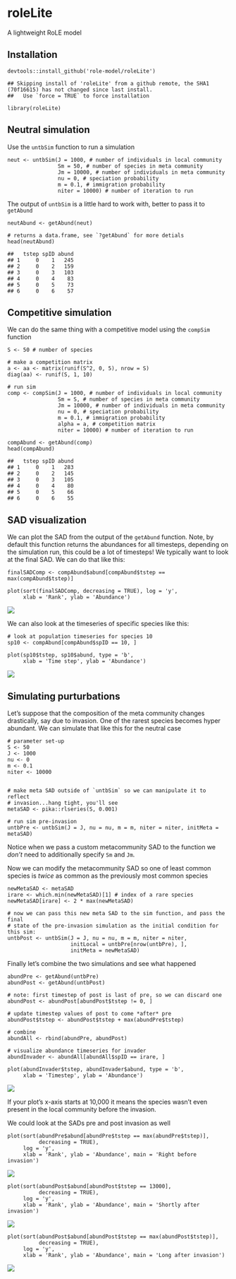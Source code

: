 # roleLite

A lightweight RoLE model


## Installation

    devtools::install_github('role-model/roleLite')

    ## Skipping install of 'roleLite' from a github remote, the SHA1 (70f16615) has not changed since last install.
    ##   Use `force = TRUE` to force installation

    library(roleLite)

## Neutral simulation

Use the `untbSim` function to run a simulation

    neut <- untbSim(J = 1000, # number of individuals in local community
                    Sm = 50, # number of species in meta community
                    Jm = 10000, # number of individuals in meta community
                    nu = 0, # speciation probability
                    m = 0.1, # immigration probability
                    niter = 10000) # number of iteration to run

The output of `untbSim` is a little hard to work with, better to pass it
to `getAbund`

    neutAbund <- getAbund(neut)

    # returns a data.frame, see `?getAbund` for more detials
    head(neutAbund)

    ##   tstep spID abund
    ## 1     0    1   245
    ## 2     0    2   159
    ## 3     0    3   103
    ## 4     0    4    83
    ## 5     0    5    73
    ## 6     0    6    57

## Competitive simulation

We can do the same thing with a competitive model using the `compSim`
function

    S <- 50 # number of species

    # make a competition matrix
    a <- aa <- matrix(runif(S^2, 0, 5), nrow = S)
    diag(aa) <- runif(S, 1, 10)

    # run sim
    comp <- compSim(J = 1000, # number of individuals in local community
                    Sm = S, # number of species in meta community
                    Jm = 10000, # number of individuals in meta community
                    nu = 0, # speciation probability
                    m = 0.1, # immigration probability
                    alpha = a, # competition matrix
                    niter = 10000) # number of iteration to run

    compAbund <- getAbund(comp)
    head(compAbund)

    ##   tstep spID abund
    ## 1     0    1   283
    ## 2     0    2   145
    ## 3     0    3   105
    ## 4     0    4    80
    ## 5     0    5    66
    ## 6     0    6    55

## SAD visualization

We can plot the SAD from the output of the `getAbund` function. Note, by
default this function returns the abundances for all timesteps,
depending on the simulation run, this could be a lot of timesteps! We
typically want to look at the final SAD. We can do that like this:

    finalSADComp <- compAbund$abund[compAbund$tstep == max(compAbund$tstep)]

    plot(sort(finalSADComp, decreasing = TRUE), log = 'y', 
         xlab = 'Rank', ylab = 'Abundance')

![](inst/sim-abunds_files/figure-markdown_strict/sad-viz-1.png)

We can also look at the timeseries of specific species like this:

    # look at population timeseries for species 10
    sp10 <- compAbund[compAbund$spID == 10, ]

    plot(sp10$tstep, sp10$abund, type = 'b', 
         xlab = 'Time step', ylab = 'Abundance')

![](inst/sim-abunds_files/figure-markdown_strict/tseris-viz-1.png)

## Simulating purturbations

Let’s suppose that the composition of the meta community changes
drastically, say due to invasion. One of the rarest species becomes
hyper abundant. We can simulate that like this for the neutral case

    # parameter set-up
    S <- 50 
    J <- 1000
    nu <- 0
    m <- 0.1
    niter <- 10000


    # make meta SAD outside of `untbSim` so we can manipulate it to reflect 
    # invasion...hang tight, you'll see
    metaSAD <- pika::rlseries(S, 0.001) 

    # run sim pre-invasion
    untbPre <- untbSim(J = J, nu = nu, m = m, niter = niter, initMeta = metaSAD)

Notice when we pass a custom metacommunity SAD to the function we
*don’t* need to additionally specify `Sm` and `Jm`.

Now we can modify the metacommunity SAD so one of least common species
is *twice* as common as the previously most common species

    newMetaSAD <- metaSAD
    irare <- which.min(newMetaSAD)[1] # index of a rare species
    newMetaSAD[irare] <- 2 * max(newMetaSAD)

    # now we can pass this new meta SAD to the sim function, and pass the final 
    # state of the pre-invasion simulation as the initial condition for this sim:
    untbPost <- untbSim(J = J, nu = nu, m = m, niter = niter, 
                        initLocal = untbPre[nrow(untbPre), ], 
                        initMeta = newMetaSAD)

Finally let’s combine the two simulations and see what happened

    abundPre <- getAbund(untbPre)
    abundPost <- getAbund(untbPost)

    # note: first timestep of post is last of pre, so we can discard one
    abundPost <- abundPost[abundPost$tstep != 0, ]

    # update timestep values of post to come *after* pre
    abundPost$tstep <- abundPost$tstep + max(abundPre$tstep)

    # combine
    abundAll <- rbind(abundPre, abundPost)

    # visualize abundance timeseries for invader
    abundInvader <- abundAll[abundAll$spID == irare, ]

    plot(abundInvader$tstep, abundInvader$abund, type = 'b',
         xlab = 'Timestep', ylab = 'Abundance')

![](inst/sim-abunds_files/figure-markdown_strict/combo-1.png)

If your plot’s x-axis starts at 10,000 it means the species wasn’t even
present in the local community before the invasion.

We could look at the SADs pre and post invasion as well

    plot(sort(abundPre$abund[abundPre$tstep == max(abundPre$tstep)], 
              decreasing = TRUE), 
         log = 'y', 
         xlab = 'Rank', ylab = 'Abundance', main = 'Right before invasion')

![](inst/sim-abunds_files/figure-markdown_strict/invade-sad-1.png)

    plot(sort(abundPost$abund[abundPost$tstep == 13000], 
              decreasing = TRUE), 
         log = 'y', 
         xlab = 'Rank', ylab = 'Abundance', main = 'Shortly after invasion')

![](inst/sim-abunds_files/figure-markdown_strict/invade-sad-2.png)

    plot(sort(abundPost$abund[abundPost$tstep == max(abundPost$tstep)], 
              decreasing = TRUE), 
         log = 'y', 
         xlab = 'Rank', ylab = 'Abundance', main = 'Long after invasion')

![](inst/sim-abunds_files/figure-markdown_strict/invade-sad-3.png)

